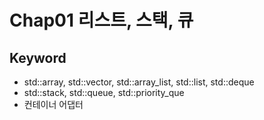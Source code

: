 # Chap01 리스트, 스택, 큐

## Keyword
- std::array, std::vector, std::array_list, std::list, std::deque
- std::stack, std::queue, std::priority_que
- 컨테이너 어댑터

